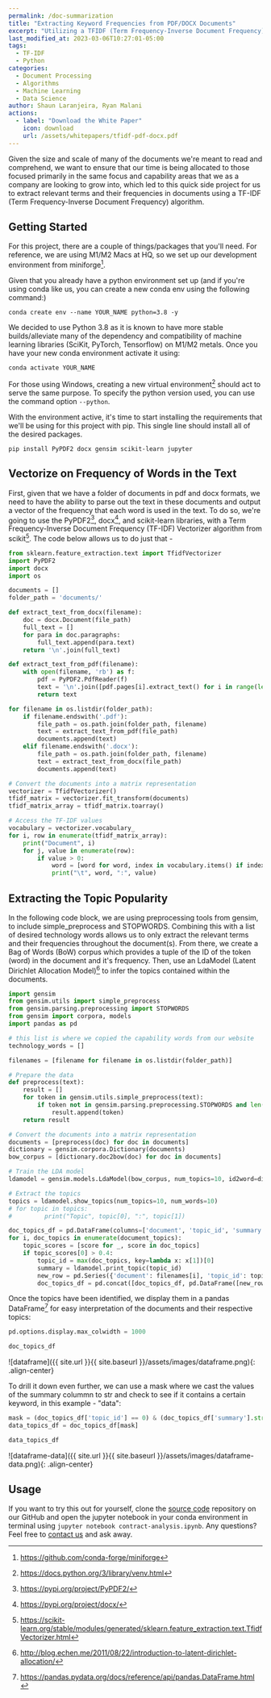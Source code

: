 ```yaml
---
permalink: /doc-summarization
title: "Extracting Keyword Frequencies from PDF/DOCX Documents"
excerpt: "Utilizing a TFIDF (Term Frequency-Inverse Document Frequency) algorithm to identify documents that align well with our corporate capabilities."
last_modified_at: 2023-03-06T10:27:01-05:00
tags:
  - TF-IDF
  - Python
categories:
  - Document Processing
  - Algorithms
  - Machine Learning
  - Data Science
author: Shaun Laranjeira, Ryan Malani
actions:
  - label: "Download the White Paper"
    icon: download
    url: /assets/whitepapers/tfidf-pdf-docx.pdf
---
```


Given the size and scale of many of the documents we're meant to read and comprehend, we want to ensure that our time is being allocated to those focused primarily in the same focus and capability areas that we as a company are looking to grow into, which led to this quick side project for us to extract relevant terms and their frequencies in documents using a TF-IDF (Term Frequency-Inverse Document Frequency) algorithm.

## Getting Started

For this project, there are a couple of things/packages that you'll need. For reference, we are using M1/M2 Macs at HQ, so we set up our development environment from miniforge[^1].

Given that you already have a python environment set up (and if you're using conda like us, you can create a new conda env using the following command:)

```
conda create env --name YOUR_NAME python=3.8 -y
```

We decided to use Python 3.8 as it is known to have more stable builds/alleviate many of the dependency and compatibility of machine learning libraries (SciKit, PyTorch, Tensorflow) on M1/M2 metals. Once you have your new conda environment activate it using:

```
conda activate YOUR_NAME
```

For those using Windows, creating a new virtual environment[^2] should act to serve the same purpose. To specify the python version used, you can use the command option ```--python```.

With the environment active, it's time to start installing the requirements that we'll be using for this project with pip. This single line should install all of the desired packages.

```
pip install PyPDF2 docx gensim scikit-learn jupyter
```

[^1]: <https://github.com/conda-forge/miniforge>
[^2]: <https://docs.python.org/3/library/venv.html>

## Vectorize on Frequency of Words in the Text

First, given that we have a folder of documents in pdf and docx formats, we need to have the ability to parse out the text in these documents and output a vector of the frequency that each word is used in the text. To do so, we're going to use the PyPDF2[^3], docx[^4], and scikit-learn libraries, with a Term Frequency-Inverse Document Frequency (TF-IDF) Vectorizer algorithm from scikit[^5]. The code below allows us to do just that -

[^3]: <https://pypi.org/project/PyPDF2/>
[^4]: <https://pypi.org/project/docx/>
[^5]: <https://scikit-learn.org/stable/modules/generated/sklearn.feature_extraction.text.TfidfVectorizer.html>

```python
from sklearn.feature_extraction.text import TfidfVectorizer
import PyPDF2
import docx
import os

documents = []
folder_path = 'documents/'

def extract_text_from_docx(filename):
    doc = docx.Document(file_path)
    full_text = []
    for para in doc.paragraphs:
        full_text.append(para.text)
    return '\n'.join(full_text)

def extract_text_from_pdf(filename):
    with open(filename, 'rb') as f:
        pdf = PyPDF2.PdfReader(f)
        text = '\n'.join([pdf.pages[i].extract_text() for i in range(len(pdf.pages))])
        return text

for filename in os.listdir(folder_path):
    if filename.endswith('.pdf'):
        file_path = os.path.join(folder_path, filename)
        text = extract_text_from_pdf(file_path)
        documents.append(text)
    elif filename.endswith('.docx'):
        file_path = os.path.join(folder_path, filename)
        text = extract_text_from_docx(file_path)
        documents.append(text)

# Convert the documents into a matrix representation
vectorizer = TfidfVectorizer()
tfidf_matrix = vectorizer.fit_transform(documents)
tfidf_matrix_array = tfidf_matrix.toarray()

# Access the TF-IDF values
vocabulary = vectorizer.vocabulary_
for i, row in enumerate(tfidf_matrix_array):
    print("Document", i)
    for j, value in enumerate(row):
        if value > 0:
            word = [word for word, index in vocabulary.items() if index == j][0]
            print("\t", word, ":", value)
```

## Extracting the Topic Popularity

In the following code block, we are using preprocessing tools from gensim, to include simple_preprocess and STOPWORDS. Combining this with a list of desired technology words allows us to only extract the relevant terms and their frequencies throughout the document(s). From there, we create a Bag of Words (BoW) corpus which provides a tuple of the ID of the token (word) in the document and it's frequency. Then, use an LdaModel (Latent Dirichlet Allocation Model)[^6] to infer the topics contained within the documents.

```python
import gensim
from gensim.utils import simple_preprocess
from gensim.parsing.preprocessing import STOPWORDS
from gensim import corpora, models
import pandas as pd

# this list is where we copied the capability words from our website
technology_words = []

filenames = [filename for filename in os.listdir(folder_path)]

# Prepare the data
def preprocess(text):
    result = []
    for token in gensim.utils.simple_preprocess(text):
        if token not in gensim.parsing.preprocessing.STOPWORDS and len(token) > 3 and token in technology_words:
            result.append(token)
    return result

# Convert the documents into a matrix representation
documents = [preprocess(doc) for doc in documents]
dictionary = gensim.corpora.Dictionary(documents)
bow_corpus = [dictionary.doc2bow(doc) for doc in documents]

# Train the LDA model
ldamodel = gensim.models.LdaModel(bow_corpus, num_topics=10, id2word=dictionary, passes=50)

# Extract the topics
topics = ldamodel.show_topics(num_topics=10, num_words=10)
# for topic in topics:
#         print("Topic", topic[0], ":", topic[1])

doc_topics_df = pd.DataFrame(columns=['document', 'topic_id', 'summary'])
for i, doc_topics in enumerate(document_topics):
    topic_scores = [score for _, score in doc_topics]
    if topic_scores[0] > 0.4:
        topic_id = max(doc_topics, key=lambda x: x[1])[0]
        summary = ldamodel.print_topic(topic_id)
        new_row = pd.Series({'document': filenames[i], 'topic_id': topic_id, 'summary': summary})
        doc_topics_df = pd.concat([doc_topics_df, pd.DataFrame([new_row])], ignore_index=True)
```

Once the topics have been identified, we display them in a pandas DataFrame[^7] for easy interpretation of the documents and their respective topics:

```python
pd.options.display.max_colwidth = 1000

doc_topics_df
```

![dataframe]({{ site.url }}{{ site.baseurl }}/assets/images/dataframe.png){: .align-center}

To drill it down even further, we can use a mask where we cast the values of the summary colummn to str and check to see if it contains a certain keyword, in this example - "data":

```python
mask = (doc_topics_df['topic_id'] == 0) & (doc_topics_df['summary'].str.contains('data', case=False))
data_topics_df = doc_topics_df[mask]

data_topics_df
```

![dataframe-data]({{ site.url }}{{ site.baseurl }}/assets/images/dataframe-data.png){: .align-center}

[^6]: <http://blog.echen.me/2011/08/22/introduction-to-latent-dirichlet-allocation/>
[^7]: <https://pandas.pydata.org/docs/reference/api/pandas.DataFrame.html>

## Usage

If you want to try this out for yourself, clone the [source code](https://github.com/INflow-Federal/contract-analysis) repository on our GitHub and open the jupyter notebook in your conda environment in terminal using `jupyter notebook contract-analysis.ipynb`. Any questions? Feel free to [contact us](mailto:labs@inflowfed.com) and ask away.
